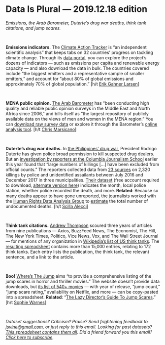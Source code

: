 Data Is Plural — 2019.12.18 edition
===================================

*Emissions, the Arab Barometer, Duterte’s drug war deaths, think tank citations, and jump scares.*

&nbsp;

**Emissions indicators.** The [Climate Action Tracker](https://climateactiontracker.org) is “an independent scientific analysis” that keeps tabs on 32 countries’ progress on tackling climate change. Through its [data portal](https://climateactiontracker.org/data-portal/), you can explore the project’s dozens of indicators — such as emissions per capita and renewable energy capacity — and also download the data in bulk. The countries covered include “the biggest emitters and a representative sample of smaller emitters,” and account for “about 80% of global emissions and approximately 70% of global population.” [h/t [Erik Gahner Larsen](https://github.com/erikgahner/PolData)]

&nbsp;

**MENA public opinion.** [The Arab Barometer](https://www.arabbarometer.org/about/) has “been conducting high quality and reliable public opinion surveys in the Middle East and North Africa since 2006,” and bills itself as “the largest repository of publicly available data on the views of men and women in the MENA region.” You can [download raw survey data](https://www.arabbarometer.org/survey-data/data-downloads/) or explore it through the Barometer’s [online analysis tool](https://www.arabbarometer.org/survey-data/data-analysis-tool/). [h/t [Chris Marsicano](https://twitter.com/ChrisMarsicano/status/1201970565029879808)]

&nbsp;

**Duterte’s drug war deaths.** In [the Philippines’ drug war](https://en.wikipedia.org/wiki/Philippine_Drug_War), President Rodrigo Duterte has given police broad permission to kill suspected drug dealers. But an [investigation by reporters at the Columbia Journalism School](https://www.theatlantic.com/international/archive/2019/08/philippines-dead-rodrigo-duterte-drug-war/595978/) earlier this year found that “large numbers of killings [...] have been excluded from official counts.” The reporters collected data from [23 sources](https://www.documentcloud.org/documents/6133399-Data-Sources-June04.html) on 2,320 killings by police and unidentified assailants between July 2016 and December 2017 in three municipalities. [Their dataset](https://data.world/stabile-center/ph-drug-war) (free account required to download, [alternate version here](https://github.com/HRDAG/PH-drug-related-killings/tree/master/import/input)) indicates the month, local police station, whether police recorded the death, and more. **Related**: Because so many deaths appear to have gone unreported, the journalists worked with the [Human Rights Data Analysis Group](https://hrdag.org/) to [estimate](https://github.com/HRDAG/PH-drug-related-killings) the total number of undocumented deaths. [h/t [Scilla Alecci](https://twitter.com/shirafu)]

&nbsp;

**Think tank citations.** [Andrew Thompson](http://andrewsthompson.co/) scoured three years of articles from nine publications — Axios, BuzzFeed News, The Economist, The Hill, The New York Times, Politico, Vice News, Vox, and The Wall Street Journal — for mentions of any organization in [Wikipedia’s list of US think tanks](https://en.wikipedia.org/wiki/List_of_think_tanks_in_the_United_States). The [resulting spreadsheet](https://components.one/datasets/think-tank-mentions-in-nine-publications-2016-2018/) contains more than 15,000 entries, relating to 172 think tanks. Each entry lists the publication, the think tank, the relevant sentence, and a link to the article.

&nbsp;

**Boo!** [Where’s The Jump](https://wheresthejump.com/) aims “to provide a comprehensive listing of the jump scares in horror and thriller movies.” The website doesn’t provide data downloads, but [its list of 540+ movies](https://wheresthejump.com/full-movie-list/) — with year of release, “jump count,” “jump scare rating,” availability on Netflix, and more — can be copy-pasted into a spreadsheet. **Related**: “[The Lazy Director’s Guide To Jump Scares](https://wheresthejump.com/the-lazy-directors-guide-to-jump-scares/).” [h/t [Sophie Warnes](https://www.getrevue.co/profile/FairWarning/issues/fair-warning-the-100th-edition-213612)]

&nbsp;

*Dataset suggestions? Criticism? Praise? Send frightening feedback to jsvine@gmail.com, or just reply to this email. Looking for past datasets? [This spreadsheet contains them all](https://docs.google.com/spreadsheets/d/1wZhPLMCHKJvwOkP4juclhjFgqIY8fQFMemwKL2c64vk). Did a friend forward you this email? [Click here to subscribe](https://tinyletter.com/data-is-plural).*
